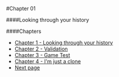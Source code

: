 #Chapter 01


####Looking through your history


                                       


####Chapters
- [Chapter 1 - Looking through your history](Chapter01.md)
- [Chapter 2 - Validation](Chapter02.md)
- [Chapter 3 - Game Test](Chapter03.md)
- [Chapter 4 - I'm just a clone](Chapter04.md)
- [Next page](Chapter02.md)      

